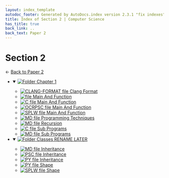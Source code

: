 ```yaml
---
layout: index_template
autodoc_footer: Generated by AutoDocs.index version 2.3.1 "fix indexes" ⓒ Starwort, 2020
title: Index of Section 2 | Computer Science
has_title: true
back_link: ..
back_text: Paper 2
---
```


# **Section 2**

← [Back to Paper 2](..)

- <details open><summary><a href='./chapter_1'><img title='Folder' src='https://starwort.github.io/computer-science/icon-folder.png'> Chapter 1</a></summary>

  - [![CLANG-FORMAT file](https://img.icons8.com/windows/512/03dac6/file-configuration.png) Clang Format](./chapter_1/.clang-format)
  - [![ file](https://img.icons8.com/windows/512/03dac6/binary-file.png) Main And Function](./chapter_1/main_and_function)
  - [![C file](https://img.icons8.com/windows/512/03dac6/c.png) Main And Function](./chapter_1/main_and_function.c)
  - [![OCRPSC file](https://img.icons8.com/windows/512/03dac6/code-file.png) Main And Function](./chapter_1/main_and_function.ocrpsc)
  - [![SPLW file](https://starwort.github.io/computer-science/icon-splw.png) Main And Function](./chapter_1/main_and_function.splw)
  - [![MD file](https://img.icons8.com/windows/512/03dac6/regular-document.png) Programming Techniques](./chapter_1/programming_techniques.html)
  - [![MD file](https://img.icons8.com/windows/512/03dac6/regular-document.png) Recursion](./chapter_1/recursion.html)
  - [![C file](https://img.icons8.com/windows/512/03dac6/c.png) Sub Programs](./chapter_1/sub_programs.c)
  - [![MD file](https://img.icons8.com/windows/512/03dac6/regular-document.png) Sub Programs](./chapter_1/sub_programs.html)

  </details>
- <details open><summary><a href='./classes_RENAME_LATER'><img title='Folder' src='https://starwort.github.io/computer-science/icon-folder.png'> Classes RENAME LATER</a></summary>

  - [![MD file](https://img.icons8.com/windows/512/03dac6/regular-document.png) Inheritance](./classes_RENAME_LATER/inheritance.html)
  - [![PSC file](https://img.icons8.com/windows/512/03dac6/code-file.png) Inheritance](./classes_RENAME_LATER/inheritance.psc)
  - [![PY file](https://img.icons8.com/windows/512/03dac6/py.png) Inheritance](./classes_RENAME_LATER/inheritance.py)
  - [![PY file](https://img.icons8.com/windows/512/03dac6/py.png) Shape](./classes_RENAME_LATER/shape.py)
  - [![SPLW file](https://starwort.github.io/computer-science/icon-splw.png) Shape](./classes_RENAME_LATER/shape.splw)

  </details>
